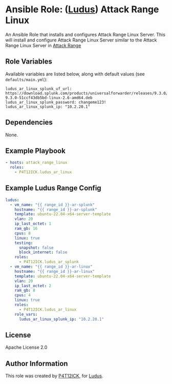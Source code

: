 # Ansible Role: ([Ludus](https://ludus.cloud)) Attack Range Linux

An Ansible Role that installs and configures Attack Range Linux Server.
This will install and configure Attack Range Linux Server similar to the Attack Range Linux Server in [Attack Range](https://github.com/splunk/attack_range)

## Role Variables

Available variables are listed below, along with default values (see `defaults/main.yml`):
```
ludus_ar_linux_splunk_uf_url: https://download.splunk.com/products/universalforwarder/releases/9.3.0/linux/splunkforwarder-9.3.0-51ccf43db5bd-linux-2.6-amd64.deb
ludus_ar_linux_splunk_password: changeme123!
ludus_ar_linux_splunk_ip: "10.2.20.1"
```

## Dependencies

None.

## Example Playbook

```yaml
- hosts: attack_range_linux
  roles:
    - P4T12ICK.ludus_ar_linux
```

## Example Ludus Range Config

```yaml
ludus:
  - vm_name: "{{ range_id }}-ar-splunk"
    hostname: "{{ range_id }}-ar-splunk"
    template: ubuntu-22.04-x64-server-template
    vlan: 20
    ip_last_octet: 1
    ram_gb: 16
    cpus: 8
    linux: true
    testing:
      snapshot: false
      block_internet: false
    roles:
      - P4T12ICK.ludus_ar_splunk
  - vm_name: "{{ range_id }}-ar-linux"
    hostname: "{{ range_id }}-ar-linux"
    template: ubuntu-22.04-x64-server-template
    vlan: 20
    ip_last_octet: 2
    ram_gb: 8
    cpus: 4
    linux: true
    roles:
      - P4T12ICK.ludus_ar_linux
    role_vars:
      ludus_ar_linux_splunk_ip: "10.2.20.1"
```

## License
Apache License 2.0

## Author Information
This role was created by [P4T12ICK](https://github.com/P4T12ICK), for [Ludus](https://ludus.cloud/).
